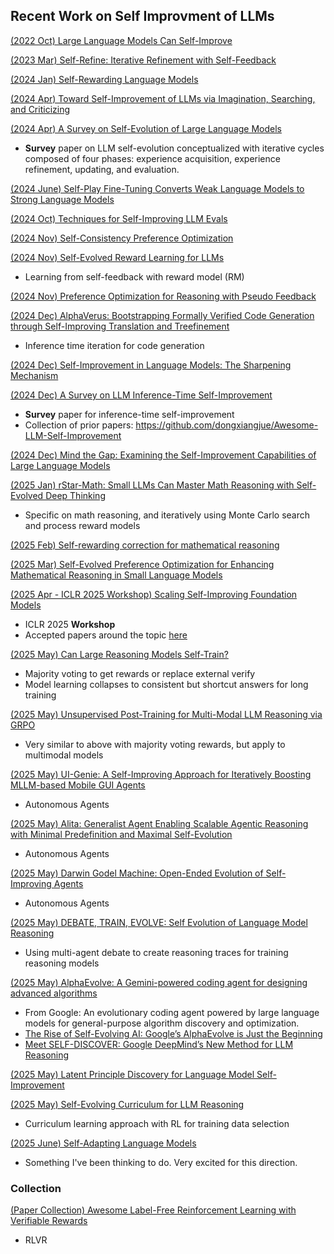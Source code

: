 ## Recent Work on Self Improvment of LLMs

[(2022 Oct) Large Language Models Can Self-Improve](https://arxiv.org/abs/2210.11610)

[(2023 Mar) Self-Refine: Iterative Refinement with Self-Feedback](https://arxiv.org/abs/2303.17651)

[(2024 Jan) Self-Rewarding Language Models](https://arxiv.org/abs/2401.10020)

[(2024 Apr) Toward Self-Improvement of LLMs via Imagination, Searching, and Criticizing](https://arxiv.org/abs/2404.12253)

[(2024 Apr) A Survey on Self-Evolution of Large Language Models](https://arxiv.org/abs/2404.14387)

- **Survey** paper on LLM self-evolution conceptualized with iterative cycles composed of four phases: experience acquisition, experience refinement, updating, and evaluation.

[(2024 June) Self-Play Fine-Tuning Converts Weak Language Models to Strong Language Models](https://arxiv.org/abs/2401.01335)

[(2024 Oct) Techniques for Self-Improving LLM Evals](https://arize.com/blog/techniques-for-self-improving-llm-evals/)

[(2024 Nov) Self-Consistency Preference Optimization](https://arxiv.org/abs/2411.04109)

[(2024 Nov) Self-Evolved Reward Learning for LLMs](https://arxiv.org/abs/2411.00418)

- Learning from self-feedback with reward model (RM)

[(2024 Nov) Preference Optimization for Reasoning with Pseudo Feedback](https://arxiv.org/abs/2411.16345)

[(2024 Dec) AlphaVerus: Bootstrapping Formally Verified Code Generation through Self-Improving Translation and Treefinement](https://arxiv.org/abs/2412.06176)

- Inference time iteration for code generation

[(2024 Dec) Self-Improvement in Language Models: The Sharpening Mechanism](https://arxiv.org/abs/2412.01951)

[(2024 Dec) A Survey on LLM Inference-Time Self-Improvement](https://arxiv.org/pdf/2412.14352)

- **Survey** paper for inference-time self-improvement
- Collection of prior papers: https://github.com/dongxiangjue/Awesome-LLM-Self-Improvement

[(2024 Dec) Mind the Gap: Examining the Self-Improvement Capabilities of Large Language Models](https://arxiv.org/abs/2412.02674)

[(2025 Jan) rStar-Math: Small LLMs Can Master Math Reasoning with Self-Evolved Deep Thinking](https://arxiv.org/abs/2501.04519)

- Specific on math reasoning, and iteratively using Monte Carlo search and process reward models

[(2025 Feb) Self-rewarding correction for mathematical reasoning](https://arxiv.org/abs/2502.19613)

[(2025 Mar) Self-Evolved Preference Optimization for Enhancing Mathematical Reasoning in Small Language Models](https://arxiv.org/abs/2503.04813)

[(2025 Apr - ICLR 2025 Workshop) Scaling Self-Improving Foundation Models](https://sites.google.com/berkeley.edu/selfimprovingfoundationmodels/home)

- ICLR 2025 **Workshop**
- Accepted papers around the topic [here](https://sites.google.com/berkeley.edu/selfimprovingfoundationmodels/accepted-papers)

[(2025 May) Can Large Reasoning Models Self-Train?](https://arxiv.org/abs/2505.21444)

- Majority voting to get rewards or replace external verify
- Model learning collapses to consistent but shortcut answers for long training

[(2025 May) Unsupervised Post-Training for Multi-Modal LLM Reasoning via GRPO](https://arxiv.org/abs/2505.22453)

- Very similar to above with majority voting rewards, but apply to multimodal models

[(2025 May) UI-Genie: A Self-Improving Approach for Iteratively Boosting MLLM-based Mobile GUI Agents](https://arxiv.org/abs/2505.21496)

- Autonomous Agents

[(2025 May) Alita: Generalist Agent Enabling Scalable Agentic Reasoning with Minimal Predefinition and Maximal Self-Evolution](https://arxiv.org/abs/2505.20286)

- Autonomous Agents

[(2025 May) Darwin Godel Machine: Open-Ended Evolution of Self-Improving Agents](https://arxiv.org/abs/2505.22954)

- Autonomous Agents

[(2025 May) DEBATE, TRAIN, EVOLVE: Self Evolution of Language Model Reasoning](https://arxiv.org/abs/2505.15734)

- Using multi-agent debate to create reasoning traces for training reasoning models

[(2025 May) AlphaEvolve: A Gemini-powered coding agent for designing advanced algorithms](https://deepmind.google/discover/blog/alphaevolve-a-gemini-powered-coding-agent-for-designing-advanced-algorithms/)

- From Google: An evolutionary coding agent powered by large language models for general-purpose algorithm discovery and optimization.
- [The Rise of Self-Evolving AI: Google’s AlphaEvolve is Just the Beginning](https://www.linkedin.com/pulse/rise-self-evolving-ai-googles-alphaevolve-just-beginning-reddy-oqojc)
- [Meet SELF-DISCOVER: Google DeepMind’s New Method for LLM Reasoning](https://jrodthoughts.medium.com/meet-self-discover-google-deepminds-new-method-for-llm-reasoning-4f3fdc547926)

[(2025 May) Latent Principle Discovery for Language Model Self-Improvement](https://arxiv.org/abs/2505.16927)

[(2025 May) Self-Evolving Curriculum for LLM Reasoning](https://arxiv.org/abs/2505.14970)

- Curriculum learning approach with RL for training data selection

[(2025 June) Self-Adapting Language Models](https://arxiv.org/pdf/2506.10943)

- Something I've been thinking to do. Very excited for this direction.

### Collection

[(Paper Collection) Awesome Label-Free Reinforcement Learning with Verifiable Rewards](https://github.com/QingyangZhang/Label-Free-RLVR/)

- RLVR
